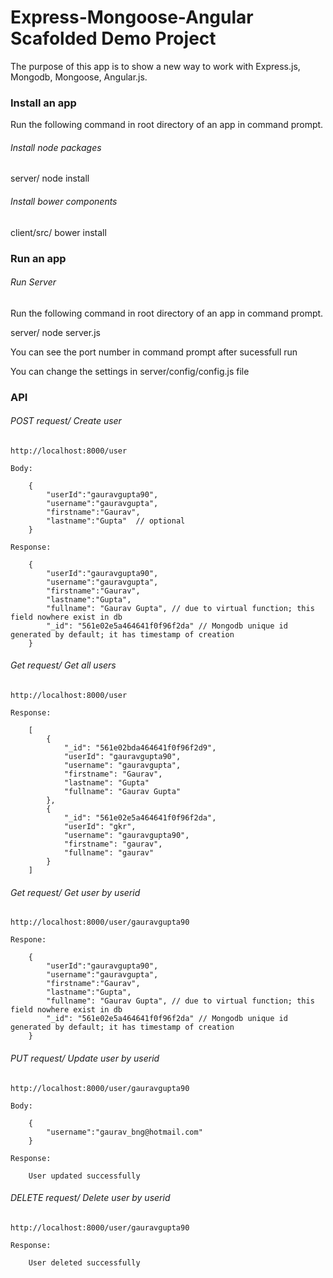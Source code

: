 Express-Mongoose-Angular Scafolded Demo Project
================================================

The purpose of this app is to show a new way to work with Express.js, Mongodb, Mongoose, Angular.js.


### Install an app

Run the following command in root directory of an app in command prompt.

###### *Install node packages*

server/ node install

###### *Install bower components*

client/src/ bower install

### Run an app

###### *Run Server*

Run the following command in root directory of an app in command prompt.

server/ node server.js

You can see the port number in command prompt after sucessfull run

You can change the settings in server/config/config.js file

### API

###### *POST request/ Create user*

    http://localhost:8000/user
    
    Body:

    	{
			"userId":"gauravgupta90",
			"username":"gauravgupta",
			"firstname":"Gaurav",
			"lastname":"Gupta"	// optional
		}

	Response:

    	{
			"userId":"gauravgupta90",
			"username":"gauravgupta",
			"firstname":"Gaurav",
			"lastname":"Gupta",
			"fullname": "Gaurav Gupta", // due to virtual function; this field nowhere exist in db
			"_id": "561e02e5a464641f0f96f2da" // Mongodb unique id generated by default; it has timestamp of creation
		}


###### *Get request/ Get all users*

    http://localhost:8000/user

    Response:

    	[
			{
				"_id": "561e02bda464641f0f96f2d9",
				"userId": "gauravgupta90",
				"username": "gauravgupta",
				"firstname": "Gaurav",
				"lastname": "Gupta"
				"fullname": "Gaurav Gupta"			
			},
			{
				"_id": "561e02e5a464641f0f96f2da",
				"userId": "gkr",
				"username": "gauravgupta90",
				"firstname": "gaurav",
				"fullname": "gaurav"			
			}
		]

###### *Get request/ Get user by userid*

    http://localhost:8000/user/gauravgupta90

    Respone:

    	{
			"userId":"gauravgupta90",
			"username":"gauravgupta",
			"firstname":"Gaurav",
			"lastname":"Gupta",
			"fullname": "Gaurav Gupta", // due to virtual function; this field nowhere exist in db
			"_id": "561e02e5a464641f0f96f2da" // Mongodb unique id generated by default; it has timestamp of creation
		}

###### *PUT request/ Update user by userid*

	http://localhost:8000/user/gauravgupta90
	
	Body:

    	{
			"username":"gaurav_bng@hotmail.com"
		}

	Response:

		User updated successfully

###### *DELETE request/ Delete user by userid*

	http://localhost:8000/user/gauravgupta90

	Response:

		User deleted successfully
		